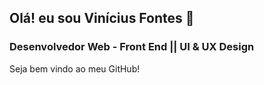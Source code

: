## Olá! eu sou Vinícius Fontes 👋
### Desenvolvedor Web - Front End || UI & UX Design
Seja bem vindo ao meu GitHub!



